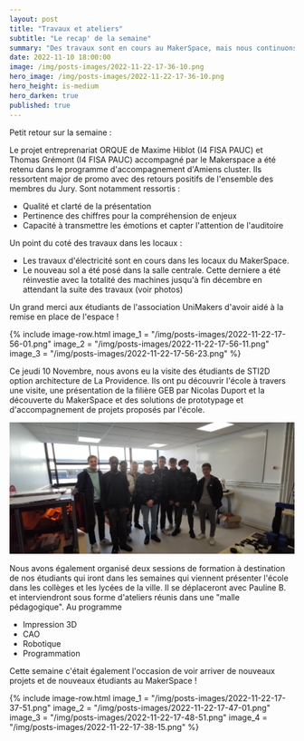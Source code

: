 ```yaml
---
layout: post
title: "Travaux et ateliers"
subtitle: "Le recap' de la semaine"
summary: "Des travaux sont en cours au MakerSpace, mais nous continuons à être ouvert et à accueillir les usagers !"
date: 2022-11-10 18:00:00
image: /img/posts-images/2022-11-22-17-36-10.png
hero_image: /img/posts-images/2022-11-22-17-36-10.png
hero_height: is-medium
hero_darken: true
published: true
---
```


Petit retour sur la semaine :

Le projet entreprenariat ORQUE de Maxime Hiblot (I4 FISA PAUC) et Thomas Grémont (I4 FISA PAUC) accompagné par le Makerspace a été retenu dans le programme d'accompagnement d'Amiens cluster. Ils ressortent major de promo avec des retours positifs de l'ensemble des membres du Jury. Sont notamment ressortis :
- Qualité et clarté de la présentation
- Pertinence des chiffres pour la compréhension de enjeux
- Capacité à transmettre les émotions et capter l'attention de l'auditoire

Un point du coté des travaux dans les locaux : 

- Les travaux d'électricité sont en cours dans les locaux du MakerSpace.
- Le nouveau sol a été posé dans la salle centrale. Cette derniere a été réinvestie avec la totalité des machines jusqu'à fin décembre en attendant la suite des travaux (voir photos)

Un grand merci aux étudiants de l'association UniMakers d'avoir aidé à la remise en place de l'espace !

{% include image-row.html 
image_1 = "/img/posts-images/2022-11-22-17-56-01.png"
image_2 = "/img/posts-images/2022-11-22-17-56-11.png"
image_3 = "/img/posts-images/2022-11-22-17-56-23.png"
%}

Ce jeudi 10 Novembre, nous avons eu la visite des étudiants de STI2D option architecture de La Providence. Ils ont pu découvrir l'école à travers une visite, une présentation de la filière GEB par Nicolas Duport et la découverte du MakerSpace et des solutions de prototypage et d'accompagnement de projets proposés par l'école.

![](/img/posts-images/2022-11-22-17-36-44.png)

Nous avons également organisé deux sessions de formation à destination de nos étudiants qui iront dans les semaines qui viennent présenter l'école dans les collèges et les lycées de la ville. Il se déplaceront avec Pauline B. et interviendront sous forme d'ateliers réunis dans une "malle pédagogique". Au programme

- Impression 3D
- CAO
- Robotique
- Programmation

Cette semaine c'était également l'occasion de voir arriver de nouveaux projets et de nouveaux étudiants au MakerSpace ! 

{% include image-row.html 
image_1 = "/img/posts-images/2022-11-22-17-37-51.png"
image_2 = "/img/posts-images/2022-11-22-17-47-01.png"
image_3 = "/img/posts-images/2022-11-22-17-48-51.png"
image_4 = "/img/posts-images/2022-11-22-17-38-15.png"
%}

